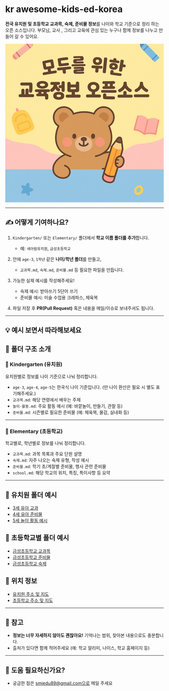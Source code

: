 # kr awesome-kids-ed-korea
**전국 유치원 및 초등학교 교과목, 숙제, 준비물 정보**를 나이와 학교 기준으로 정리 하는 오픈 소스입니다. 
부모님, 교사 , 그리고 교육에 관심 있는 누구나 함께 정보를 나누고 만들어 갈 수 있어요. 
<p align="center">
  <img src="assets/awesome-kids-ed-thumbnail.png" alt="썸네일 이미지" width="600" />
</p>

--- 

## ✍️ 어떻게 기여하나요?

1. `Kindergarten/` 또는 `Elementary/` 폴더에서 **학교 이름 폴더를 추가**합니다.
   - 예: `새아람유치원`, `금성초등학교`

2. 안에 `age-3`, `1학년` 같은 **나이/학년 폴더**를 만들고,
   - `교과목.md`, `숙제.md`, `준비물.md` 등 필요한 파일을 만듭니다.

3. 가능한 실제 예시를 작성해주세요!
   - 숙제 예시: 받아쓰기 5단어 쓰기
   - 준비물 예시: 미술 수업용 크레파스, 체육복

4. 파일 저장 후 **PR(Pull Request)** 혹은 내용을 메일/이슈로 보내주셔도 됩니다.


--- 

## 💡 예시 보면서 따라해보세요


## 📁 폴더 구조 소개
### 👧 Kindergarten (유치원)
유치원별로 정보를 나이 기준으로 나눠 정리합니다.

- `age-3`, `age-4`, `age-5`는 한국식 나이 기준입니다. (만 나이 환산은 필요 시 별도 표기해주세요.)
- `교과목.md`: 해당 연령에서 배우는 주제
- `놀이-활동.md`: 주요 활동 예시 (예: 바깥놀이, 만들기, 관찰 등)
- `준비물.md`: 시즌별로 필요한 준비물 (예: 체육복, 물감, 실내화 등)

--- 


### 🏫 Elementary (초등학교)
학교별로, 학년별로 정보를 나눠 정리합니다.

- `교과목.md`: 과목 목록과 주요 단원 설명
- `숙제.md`: 자주 나오는 숙제 유형, 작성 예시
- `준비물.md`: 학기 초/계절별 준비물, 행사 관련 준비물
- `school.md`: 해당 학교의 위치, 특징, 특이사항 등 요약


---
## 🧒 유치원 폴더 예시

- [3세 유아 교과](Kindergarten/새아랑유치원/age-3/교과목.md)
- [4세 유아 준비물](Kindergarten/새아랑유치원/age-4/준비물.md)
- [5세 놀이 활동 예시](kindergarten/age-5/놀이-활동.md)

## 🏫 초등학교별 폴더 예시 

- [금성초등학교 교과목](Elementary/금성초등학교/1학년/교과목.md)
- [금성초등학교 준비물](Elementary/금성초등학교/1학년/준비물.md)
- [금성초등학교 숙제](Elementary/금성초등학교/1학년/숙제.md) 

## 📍 위치 정보

- [유치원 주소 및 지도](Kindergarten/kindergartenLocation.md)
- [초등학교 주소 및 지도](Elementary/schoolLocation.md)

--- 

## 📌 참고

- **정보는 너무 자세하지 않아도 괜찮아요!** 기억나는 범위, 찾아본 내용으로도 충분합니다.
- 출처가 있다면 함께 적어주세요 (예: 학교 알리미, 나이스, 학교 홈페이지 등)

---

## 🙋 도움 필요하신가요?

- 궁금한 점은 smjedu89@gmail.com으로 메일 주세요 

